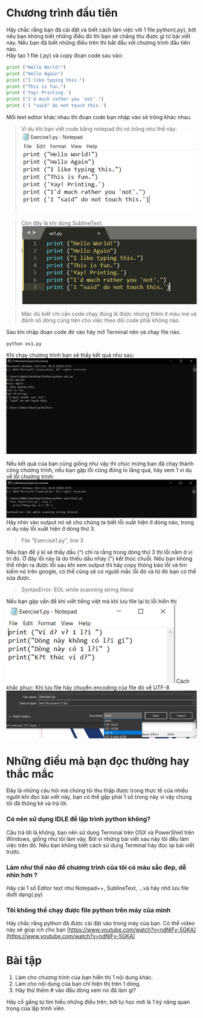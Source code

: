 # Chương trình đầu tiên #  
Hãy chắc rằng bạn đã cài đặt và biết cách làm việc với 1 file python(.py), bởi nếu bạn không biết những điều đó thì bạn sẽ chẳng thu được gì từ bài viết này. Nếu bạn đã biết những điều trên thì bắt đầu với chương trình đầu tiên nào.  
Hãy tạo 1 file (.py) và copy đoạn code sau vào:  
```python
print ("Hello World!")
print ("Hello Again")
print ("I like typing this.")
print ("This is fun.")
print ('Yay! Printing.')
print ("I'd much rather you 'not'.")
print ('I "said" do not touch this.')
```
Mỗi text editor khác nhau thì đoạn code bạn nhập vào sẽ trông khác nhau.  
>Ví dụ khi bạn viết code bằng notepad thì nó trông như thế này:  
![picture alt](./image/2.png)  

>Còn đây là khi dùng SublineText:  
![picture alt](./image/1.PNG)  

>Mặc dù biết chỉ cần code chạy đúng là được nhưng thêm ít màu mè và đánh số dòng cũng tiện cho việc theo dõi code phải không nào.

Sau khi nhập đoạn code đó vào hãy mở Terminal nên và chạy file nào.
```
python ex1.py
```
Khi chạy chương trình bạn sẽ thấy kết quả như sau:  
![picture alt](./image/3.PNG)

Nếu kết quả của bạn cũng giống như vậy thì chúc mừng bạn đã chạy thành công chương trình, nếu bạn gặp lỗi cũng đừng lo lắng quá, hãy xem 1 ví dụ về lỗi chương trình:
![picture alt](./image/4.PNG)
Hãy nhìn vào output nó sẽ cho chúng ta biết lỗi xuất hiện ở dòng nào, trong ví dụ này lỗi xuất hiện ở dòng thứ 3.
>File "Exercise1.py", line 3  

Nếu bạn để ý kĩ sẽ thấy dấu (^) chỉ ra rằng trong dòng thứ 3 thì lỗi nằm ở vị trí đó. Ở đây lỗi này là do thiếu dấu nháy (") kết thúc chuỗi. Nếu bạn không thể nhận ra được lỗi sau khi xem output thì hãy copy thông báo lỗi và tìm kiếm nó trên google, có thể cũng sẽ có người mắc lỗi đó và từ đó bạn có thể sửa được.
>SyntaxError: EOL while scanning string literal

Nếu bạn gặp vấn đề khi viết tiếng việt mà khi lưu file lại bị lỗi hiển thị ![picture alt](./image/5.png)
Cách khắc phục: Khi lưu file hãy chuyển encoding của file đó về UTF-8
![picture alt](./image/6.PNG)

# Những điều mà bạn đọc thường hay thắc mắc #
Đây là những câu hỏi mà chúng tôi thu thập được trong thực tế của nhiều người khi đọc bài viết này, bạn có thể gặp phải 1 số trong này vì vậy chúng tôi đã thông kê và trả lời.

### Có nên sử dụng IDLE để lập trình python không? #
Câu trả lời là không, bạn nên sử dụng Terminal trên OSX và PowerShell trên Windows, giống như tôi làm vậy. Bời vì những bài viết sau này tôi đều làm việc trên đó. Nếu bạn không biết cách sử dụng Terminal hãy đọc lại bài viết trước.
### Làm như thế nào để chương trình của tôi có màu sắc đep, dễ nhìn hơn ? ###
Hãy cài 1 số Editor text như Notepad++, SublineText, ...và hãy nhớ lưu file dưới dạng(.py)  

### Tôi không thể chạy được file python trên máy của mình ###
Hãy chắc rằng python đã được cài đặt vào trong máy của bạn. Có thể video này sẽ giúp ích cho bạn [https://www.youtube.com/watch?v=ndNlFy-5GKA](https://www.youtube.com/watch?v=ndNlFy-5GKA)

# Bài tập #
1. Làm cho chương trình của bạn hiển thị 1 nội dung khác.
2. Làm cho nội dung của bạn chỉ hiện thị trên 1 dòng.
3. Hãy thử thêm # vào đầu dòng xem nó đã làm gì?


Hãy cố gắng tự tìm hiểu những điều trên, bởi tự học mới là 1 kỹ năng quan trọng của lập trình viên.
